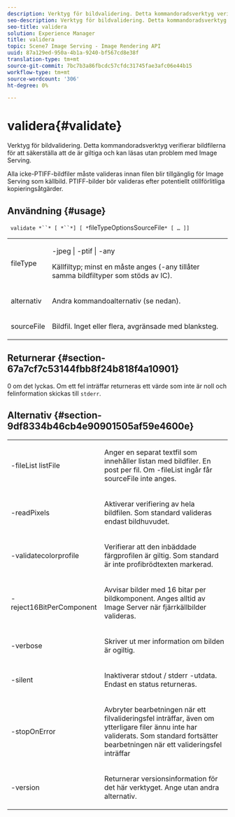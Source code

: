 ```yaml
---
description: Verktyg för bildvalidering. Detta kommandoradsverktyg verifierar bildfilerna för att säkerställa att de är giltiga och kan läsas utan problem med Image Serving.
seo-description: Verktyg för bildvalidering. Detta kommandoradsverktyg verifierar bildfilerna för att säkerställa att de är giltiga och kan läsas utan problem med Image Serving.
seo-title: validera
solution: Experience Manager
title: validera
topic: Scene7 Image Serving - Image Rendering API
uuid: 87a129ed-950a-4b1a-9240-bf567cd8e38f
translation-type: tm+mt
source-git-commit: 7bc7b3a86fbcdc57cfdc31745fae3afc06e44b15
workflow-type: tm+mt
source-wordcount: '306'
ht-degree: 0%

---
```



# validera{#validate}

Verktyg för bildvalidering. Detta kommandoradsverktyg verifierar bildfilerna för att säkerställa att de är giltiga och kan läsas utan problem med Image Serving.

Alla icke-PTIFF-bildfiler måste valideras innan filen blir tillgänglig för Image Serving som källbild. PTIFF-bilder bör valideras efter potentiellt otillförlitliga kopieringsåtgärder.

## Användning {#usage}

` validate *``* [ *``*] [ *`fileTypeOptionsSourceFile`* [ … ]]`

<table id="simpletable_D2C6B20E1007433AB4184A73046A44F0"> 
 <tr class="strow"> 
  <td class="stentry"> <p> <span class="codeph"> <span class="varname"> fileType  </span> </span> </p> </td> 
  <td class="stentry"> <p> <span class="codeph"> -jpeg | -ptif | -any  </span> </p> <p>Källfiltyp; minst en måste anges (-any tillåter samma bildfiltyper som stöds av IC). </p> </td> 
 </tr> 
 <tr class="strow"> 
  <td class="stentry"> <p> <span class="codeph"> <span class="varname"> alternativ  </span> </span> </p> </td> 
  <td class="stentry"> <p>Andra kommandoalternativ (se nedan). </p> </td> 
 </tr> 
 <tr class="strow"> 
  <td class="stentry"> <p> <span class="codeph"> <span class="varname"> sourceFile  </span> </span> </p> </td> 
  <td class="stentry"> <p> Bildfil. Inget eller flera, avgränsade med blanksteg. </p> </td> 
 </tr> 
</table>

## Returnerar {#section-67a7cf7c53144fbb8f24b818f4a10901}

0 om det lyckas. Om ett fel inträffar returneras ett värde som inte är noll och felinformation skickas till `stderr`.

## Alternativ {#section-9df8334b46cb4e90901505af59e4600e}

<table id="simpletable_004B1A29BDFD40A9B89E4CBD23119B3F"> 
 <tr class="strow"> 
  <td class="stentry"> <p> <span class="codeph"> -fileList  <span class="varname"> listFile  </span> </span> </p> </td> 
  <td class="stentry"> <p>Anger en separat textfil som innehåller listan med bildfiler. En post per fil. Om <span class="codeph"> -fileList </span> ingår får <span class="varname"> sourceFile </span> inte anges. </p> </td> 
 </tr> 
 <tr class="strow"> 
  <td class="stentry"> <p> <span class="codeph"> -readPixels  </span> </p> </td> 
  <td class="stentry"> <p>Aktiverar verifiering av hela bildfilen. Som standard valideras endast bildhuvudet. </p> </td> 
 </tr> 
 <tr class="strow"> 
  <td class="stentry"> <p> <span class="codeph"> -validatecolorprofile  </span> </p> </td> 
  <td class="stentry"> <p>Verifierar att den inbäddade färgprofilen är giltig. Som standard är inte profibrödtexten markerad. </p> </td> 
 </tr> 
 <tr class="strow"> 
  <td class="stentry"> <p> <span class="codeph"> -reject16BitPerComponent  </span> </p> </td> 
  <td class="stentry"> <p> Avvisar bilder med 16 bitar per bildkomponent. Anges alltid av Image Server när fjärrkällbilder valideras. </p> </td> 
 </tr> 
 <tr class="strow"> 
  <td class="stentry"> <p> <span class="codeph"> -verbose  </span> </p> </td> 
  <td class="stentry"> <p> Skriver ut mer information om bilden är ogiltig. </p> </td> 
 </tr> 
 <tr class="strow"> 
  <td class="stentry"> <p> <span class="codeph"> -silent  </span> </p> </td> 
  <td class="stentry"> <p>Inaktiverar <span class="codeph"> stdout </span>/ <span class="codeph"> stderr </span>-utdata. Endast en status returneras. </p> </td> 
 </tr> 
 <tr class="strow"> 
  <td class="stentry"> <p> <span class="codeph"> -stopOnError  </span> </p> </td> 
  <td class="stentry"> <p>Avbryter bearbetningen när ett filvalideringsfel inträffar, även om ytterligare filer ännu inte har validerats. Som standard fortsätter bearbetningen när ett valideringsfel inträffar </p> </td> 
 </tr> 
 <tr class="strow"> 
  <td class="stentry"> <p> <span class="codeph"> -version  </span> </p> </td> 
  <td class="stentry"> <p>Returnerar versionsinformation för det här verktyget. Ange utan andra alternativ. </p> </td> 
 </tr> 
</table>

